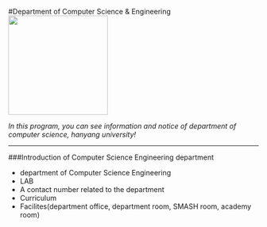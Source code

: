 #Department of Computer Science & Engineering
<img src="http://postfiles4.naver.net/MjAxNjExMTZfMTMy/MDAxNDc5MjU3OTEyMzg0.-2uzsAd8seTEdC0fAdsfzTK5YcNloGA497zpEAl3NuMg.1XdNfustDDvzwg2zwjWaN084OW01-axqyOVpx2TCO_og.PNG.skgpdls11/%EC%8A%A4%ED%81%AC%EB%A6%B0%EC%83%B7_2016-11-16_%EC%98%A4%EC%A0%84_9.56.50.png?type=w3" height="200">

*In this program, you can see information and notice of department of computer science, hanyang university!*

---------------------------------------------------------------
###Introduction of Computer Science Engineering department

* department of Computer Science Engineering
* LAB
* A contact number related to the department
* Curriculum
* Facilites(department office, department room, SMASH room, academy room)


